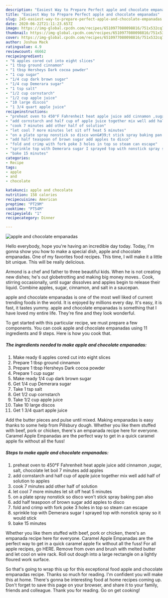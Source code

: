 ```yaml
---
description: "Easiest Way to Prepare Perfect apple and chocolate empanadas"
title: "Easiest Way to Prepare Perfect apple and chocolate empanadas"
slug: 245-easiest-way-to-prepare-perfect-apple-and-chocolate-empanadas
date: 2020-06-22T21:11:23.657Z
image: https://img-global.cpcdn.com/recipes/6510977080098816/751x532cq70/apple-and-chocolate-empanadas-recipe-main-photo.jpg
thumbnail: https://img-global.cpcdn.com/recipes/6510977080098816/751x532cq70/apple-and-chocolate-empanadas-recipe-main-photo.jpg
cover: https://img-global.cpcdn.com/recipes/6510977080098816/751x532cq70/apple-and-chocolate-empanadas-recipe-main-photo.jpg
author: Joshua Mack
ratingvalue: 4.9
reviewcount: 46662
recipeingredient:
- "6 apples cored cut into eight slices"
- "1 tbsp ground cinnamon"
- "1 tbsp Hersheys Dark cocoa powder"
- "1 cup sugar"
- "1/4 cup dark brown sugar"
- "1/4 cup Demerara sugar"
- "1 tsp salt"
- "1/2 cup cornstarch"
- "1/2 cup apple juice"
- "10 large discos"
- "1 3/4 quart apple juice"
recipeinstructions:
- "preheat oven to 450°F Fahrenheit heat apple juice add cinnamon ,sugar, salt, chocolate let boil 7 minutes add apples"
- "add cornstarch and half cup of apple juice together mix well add half of solution to apples"
- "cook 7 minutes add other half of solution"
- "let cool 7 more minutes let sit off heat 5 minutes"
- "on a plate spray nonstick so disco won&#39;t stick spray baking pan also"
- "add half teaspoon of brown sugar add apples to disco"
- "fold and crimp with fork poke 3 holes in top so steam can escape"
- "sprinkle top with Demerara sugar I sprayed top with nonstick spray so it would stick"
- "bake 15 minutes"
categories:
- Recipe
tags:
- apple
- and
- chocolate

katakunci: apple and chocolate 
nutrition: 158 calories
recipecuisine: American
preptime: "PT29M"
cooktime: "PT54M"
recipeyield: "1"
recipecategory: Dinner

---
```



![apple and chocolate empanadas](https://img-global.cpcdn.com/recipes/6510977080098816/751x532cq70/apple-and-chocolate-empanadas-recipe-main-photo.jpg)

Hello everybody, hope you're having an incredible day today. Today, I'm gonna show you how to make a special dish, apple and chocolate empanadas. One of my favorites food recipes. This time, I will make it a little bit unique. This will be really delicious.

Armond is a chef and father to three beautiful kids. When he is not creating new dishes; he&#39;s out globetrotting and making big money moves.. Cook, stirring occasionally, until sugar dissolves and apples begin to release their liquid. Combine apples, sugar, cinnamon, and salt in a saucepan.

apple and chocolate empanadas is one of the most well liked of current trending foods in the world. It is enjoyed by millions every day. It's easy, it is fast, it tastes yummy. apple and chocolate empanadas is something that I have loved my entire life. They're fine and they look wonderful.


To get started with this particular recipe, we must prepare a few components. You can cook apple and chocolate empanadas using 11 ingredients and 9 steps. Here is how you cook that.

<!--inarticleads1-->

##### The ingredients needed to make apple and chocolate empanadas:

1. Make ready 6 apples cored cut into eight slices
1. Prepare 1 tbsp ground cinnamon
1. Prepare 1 tbsp Hersheys Dark cocoa powder
1. Prepare 1 cup sugar
1. Make ready 1/4 cup dark brown sugar
1. Get 1/4 cup Demerara sugar
1. Take 1 tsp salt
1. Get 1/2 cup cornstarch
1. Take 1/2 cup apple juice
1. Take 10 large discos
1. Get 1 3/4 quart apple juice


Add the butter pieces and pulse until mixed. Making empanadas is easy thanks to some help from Pillsbury dough. Whether you like them stuffed with beef, pork or chicken, there&#39;s an empanada recipe here for everyone. Caramel Apple Empanadas are the perfect way to get in a quick caramel apple fix without all the fuss! 

<!--inarticleads2-->

##### Steps to make apple and chocolate empanadas:

1. preheat oven to 450°F Fahrenheit heat apple juice add cinnamon ,sugar, salt, chocolate let boil 7 minutes add apples
1. add cornstarch and half cup of apple juice together mix well add half of solution to apples
1. cook 7 minutes add other half of solution
1. let cool 7 more minutes let sit off heat 5 minutes
1. on a plate spray nonstick so disco won&#39;t stick spray baking pan also
1. add half teaspoon of brown sugar add apples to disco
1. fold and crimp with fork poke 3 holes in top so steam can escape
1. sprinkle top with Demerara sugar I sprayed top with nonstick spray so it would stick
1. bake 15 minutes


Whether you like them stuffed with beef, pork or chicken, there&#39;s an empanada recipe here for everyone. Caramel Apple Empanadas are the perfect way to get in a quick caramel apple fix without all the fuss! For all apple recipes, go HERE. Remove from oven and brush with melted butter and let cool on wire rack. Roll out dough into a large rectangle on a lightly floured work surface. 

So that's going to wrap this up for this exceptional food apple and chocolate empanadas recipe. Thanks so much for reading. I'm confident you will make this at home. There's gonna be interesting food at home recipes coming up. Don't forget to save this page on your browser, and share it to your family, friends and colleague. Thank you for reading. Go on get cooking!
